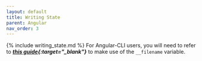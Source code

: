 ```yaml
---
layout: default
title: Writing State
parent: Angular
nav_order: 3
---
```


{% include writing_state.md %}
For Angular-CLI users, you will need to refer to ***[this guide](../../extras/angular-cli-filename){:target="_blank"}*** to make use of the `__filename` variable.
 